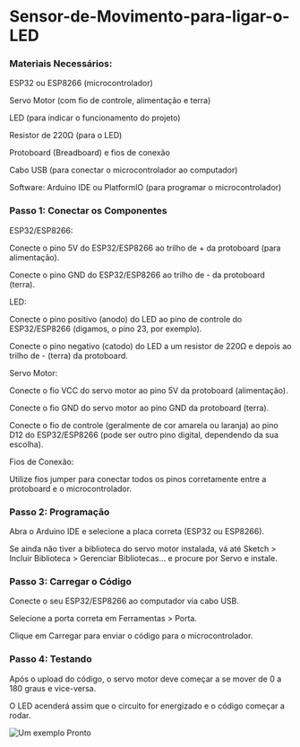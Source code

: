 # Sensor-de-Movimento-para-ligar-o-LED

### Materiais Necessários:

ESP32 ou ESP8266 (microcontrolador)

Servo Motor (com fio de controle, alimentação e terra)

LED (para indicar o funcionamento do projeto)

Resistor de 220Ω (para o LED)

Protoboard (Breadboard) e fios de conexão

Cabo USB (para conectar o microcontrolador ao computador)

Software: Arduino IDE ou PlatformIO (para programar o microcontrolador)

### Passo 1: Conectar os Componentes

ESP32/ESP8266:

Conecte o pino 5V do ESP32/ESP8266 ao trilho de + da protoboard (para alimentação).

Conecte o pino GND do ESP32/ESP8266 ao trilho de - da protoboard (terra).

LED:

Conecte o pino positivo (anodo) do LED ao pino de controle do ESP32/ESP8266 (digamos, o pino 23, por exemplo).

Conecte o pino negativo (catodo) do LED a um resistor de 220Ω e depois ao trilho de - (terra) da protoboard.

Servo Motor:

Conecte o fio VCC do servo motor ao pino 5V da protoboard (alimentação).

Conecte o fio GND do servo motor ao pino GND da protoboard (terra).

Conecte o fio de controle (geralmente de cor amarela ou laranja) ao pino D12 do ESP32/ESP8266 (pode ser outro pino digital, dependendo da sua escolha).

Fios de Conexão:

Utilize fios jumper para conectar todos os pinos corretamente entre a protoboard e o microcontrolador.

### Passo 2: Programação

Abra o Arduino IDE e selecione a placa correta (ESP32 ou ESP8266).

Se ainda não tiver a biblioteca do servo motor instalada, vá até Sketch > Incluir Biblioteca > Gerenciar Bibliotecas... e procure por Servo e instale.

### Passo 3: Carregar o Código

Conecte o seu ESP32/ESP8266 ao computador via cabo USB.

Selecione a porta correta em Ferramentas > Porta.

Clique em Carregar para enviar o código para o microcontrolador.

### Passo 4: Testando

Após o upload do código, o servo motor deve começar a se mover de 0 a 180 graus e vice-versa.

O LED acenderá assim que o circuito for energizado e o código começar a rodar.

![Um exemplo Pronto]()

